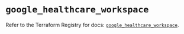# `google_healthcare_workspace`

Refer to the Terraform Registry for docs: [`google_healthcare_workspace`](https://registry.terraform.io/providers/hashicorp/google/6.43.0/docs/resources/healthcare_workspace).
